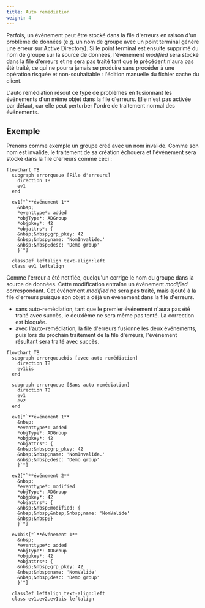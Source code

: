 ```yaml
---
title: Auto remédiation
weight: 4
---
```


Parfois, un événement peut être stocké dans la file d'erreurs en raison d'un problème de données (e.g. un nom de groupe avec un point terminal génère une erreur sur Active Directory). Si le point terminal est ensuite supprimé du nom de groupe sur la source de données, l'événement *modified* sera stocké dans la file d'erreurs et ne sera pas traité tant que le précédent n'aura pas été traité, ce qui ne pourra jamais se produire sans procéder à une opération risquée et non-souhaitable : l'édition manuelle du fichier cache du client.

L'auto remédiation résout ce type de problèmes en fusionnant les événements d'un même objet dans la file d'erreurs. Elle n'est pas activée par défaut, car elle peut perturber l'ordre de traitement normal des événements.

## Exemple

Prenons comme exemple un groupe créé avec un nom invalide. Comme son nom est invalide, le traitement de sa création échouera et l'événement sera stocké dans la file d'erreurs comme ceci :

``` mermaid
flowchart TB
  subgraph errorqueue [File d'erreurs]
    direction TB
    ev1
  end

  ev1["`**événement 1**
    &nbsp;
    *eventtype*: added
    *objType*: ADGroup
    *objpkey*: 42
    *objattrs*: {
    &nbsp;&nbsp;grp_pkey: 42
    &nbsp;&nbsp;name: 'NomInvalide.'
    &nbsp;&nbsp;desc: 'Demo group'
    }`"]

  classDef leftalign text-align:left
  class ev1 leftalign
```

Comme l'erreur a été notifiée, quelqu'un corrige le nom du groupe dans la source de données. Cette modification entraîne un événement *modified* correspondant. Cet événement *modified* ne sera pas traité, mais ajouté à la file d'erreurs puisque son objet a déjà un événement dans la file d'erreurs.

- sans auto-remédiation, tant que le premier événement n'aura pas été traité avec succès, le deuxième ne sera même pas tenté. La correction est bloquée.
- avec l'auto-remédiation, la file d'erreurs fusionne les deux événements, puis lors du prochain traitement de la file d'erreurs, l'événement résultant sera traité avec succès.

``` mermaid
flowchart TB
  subgraph errorqueuebis [avec auto remédiation]
    direction TB
    ev1bis
  end

  subgraph errorqueue [Sans auto remédiation]
    direction TB
    ev1
    ev2
  end

  ev1["`**événement 1**
    &nbsp;
    *eventtype*: added
    *objType*: ADGroup
    *objpkey*: 42
    *objattrs*: {
    &nbsp;&nbsp;grp_pkey: 42
    &nbsp;&nbsp;name: 'NomInvalide.'
    &nbsp;&nbsp;desc: 'Demo group'
    }`"]

  ev2["`**événement 2**
    &nbsp;
    *eventtype*: modified
    *objType*: ADGroup
    *objpkey*: 42
    *objattrs*: {
    &nbsp;&nbsp;modified: {
    &nbsp;&nbsp;&nbsp;&nbsp;name: 'NomValide'
    &nbsp;&nbsp;}
    }`"]

  ev1bis["`**événement 1**
    &nbsp;
    *eventtype*: added
    *objType*: ADGroup
    *objpkey*: 42
    *objattrs*: {
    &nbsp;&nbsp;grp_pkey: 42
    &nbsp;&nbsp;name: 'NomValide'
    &nbsp;&nbsp;desc: 'Demo group'
    }`"]

  classDef leftalign text-align:left
  class ev1,ev2,ev1bis leftalign
```
